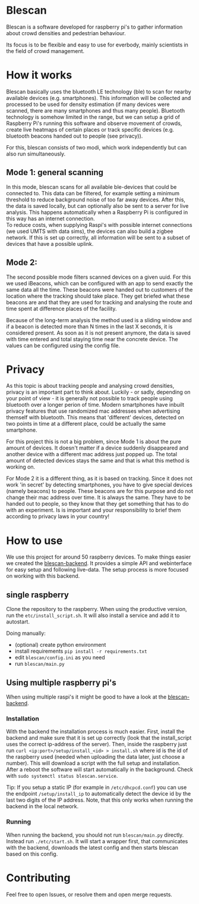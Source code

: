 # Blescan
Blescan is a software developed for raspberry pi's to gather information about crowd densities and pedestrian behaviour.

Its focus is to be flexible and easy to use for everbody, mainly scientists in the field of crowd management.

# How it works
Blescan basically uses the bluetooth LE technology (ble) to scan for nearby available devices (e.g. smartphones). 
This information will be collected and processed to be used for density estimation (if many devices were scanned, there are many smartphones and thus many people).
Bluetooth technology is somehow limited in the range, but we can setup a grid of Raspberry Pi's running this software and observe movement of crowds, 
create live heatmaps of certain places or track specific devices (e.g. bluetooth beacons handed out to people (see privacy)).

For this, blescan consists of two modi, which work independently but can also run simultaneously.

## Mode 1: general scanning
In this mode, blescan scans for all available ble-devices that could be connected to.
This data can be filtered, for example setting a minimum threshold to reduce background noise of too far away devices.
After this, the data is saved locally, but can optionally also be sent to a server for live analysis. 
This happens automatically when a Raspberry Pi is configured in this way has an internet connection.  
To reduce costs, when supplying Raspi's with possible internet connections (we used UMTS with data sims), the devices can also build a zigbee network.
If this is set up correctly, all information will be sent to a subset of devices that have a possible uplink.

## Mode 2:
The second possible mode filters scanned devices on a given uuid. 
For this we used iBeacons, which can be configured with an app to send exactly the same data all the time. 
These beacons were handed out to customers of the location where the tracking should take place. 
They get briefed what these beacons are and that they are used for tracking and analysing the route and time spent at difference places of the facility.

Because of the long-term analysis the method used is a sliding window and if a beacon is detected more than N times in the last X seconds, it is considered present.
As soon as it is not present anymore, the data is saved with time entered and total staying time near the concrete device.
The values can be configured using the config file.

# Privacy
As this topic is about tracking people and analysing crowd densities, privacy is an important part to think about.
Luckily - or sadly, depending on your point of view - it is generally not possible to track people using bluetooth over a longer perion of time.
Modern smartphones have inbuilt privacy features that use randomized mac addresses when advertising themself with bluetooth. 
This means that 'different' devices, detected on two points in time at a different place, could be actually the same smartphone.

For this project this is not a big problem, since Mode 1 is about the pure amount of devices. 
It doesn't matter if a device suddenly disappeared and another device with a different mac address just popped up.
The total amount of detected devices stays the same and that is what this method is working on.

For Mode 2 it is a different thing, as it is based on tracking.
Since it does not work 'in secret' by detecting smartphones, you have to give special devices (namely beacons) to people.
These beacons are for this purpose and do not change their mac address over time. 
It is always the same.
They have to be handed out to people, so they know that they get something that has to do with an experiment.
Is is important and your responsibility to brief them according to privacy laws in your country!

# How to use

We use this project for around 50 raspberry devices. To make things easier we created the [blescan-backend](https://github.com/Crowd-Management-Japan/blescan-backend).
It provides a simple API and webinterface for easy setup and following live-data.
The setup process is more focused on working with this backend.

## single raspberry 
Clone the repository to the raspberry.
When using the productive version, run the `etc/install_script.sh`. It will also install a service and add it to autostart.  

Doing manually:
- (optional) create python environment
- install requirements `pip install -r requirements.txt`
- edit `blescan/config.ini` as you need
- run `blescan/main.py`

## Using multiple raspberry pi's
When using multiple raspi's it might be good to have a look at the [blescan-backend](https://github.com/Crowd-Management-Japan/blescan-backend).

### Installation
With the backend the installation process is much easier. First, install the backend and make sure that it is set up correctly (look that the install_script uses the correct ip-address of the server).
Then, inside the raspberry just run `curl <ip:port>/setup/install_<id> > install.sh` where id is the id of the raspberry used (needed when uploading the data later, just choose a number).
This will download a script with the full setup and installation.
After a reboot the software will start automatically in the background. Check with `sudo systemctl status blescan.service`.

Tip:
If you setup a static IP (for example in `/etc/dhcpcd.conf`) you can use the endpoint `/setup/install_ip` to automatically detect the device id by the last two digits of the IP address.
Note, that this only works when running the backend in the local network.

### Running
When running the backend, you should not run `blescan/main.py` directly. Instead run `./etc/start.sh`. It will start a wrapper first, that communicates with the backend, downloads the latest config and then starts blescan based on this config.

# Contributing
Feel free to open Issues, or resolve them and open merge requests.
